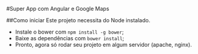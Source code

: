 #Super App com Angular e Google Maps

##Como iniciar
Este projeto necessita do Node instalado.  

 - Instale o bower com `npm install -g bower`;
 - Baixe as dependências com `bower install`;
 - Pronto, agora só rodar seu projeto em algum servidor (apache, nginx).
 
 